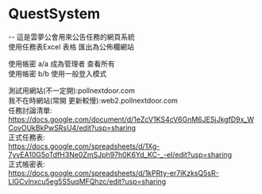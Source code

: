 # QuestSystem
--
這是雲夢公會用來公告任務的網頁系統  
使用任務表Excel 表格 匯出為公佈欄網站  

使用帳密 a/a 成為管理者 查看所有  
使用帳密 b/b 使用一般登入模式  

測試用網站(不一定開):pollnextdoor.com  
我不在時網站(常開 更新較慢):web2.pollnextdoor.com  
任務討論清單:  
https://docs.google.com/document/d/1eZcV1KS4cV6GnM6JESjJkgfD9x_WCovOUkBkPwSRsU4/edit?usp=sharing  
正式任務表:  
https://docs.google.com/spreadsheets/d/1Xg-7yvEA10G5oTdfH3Ne0ZmSJph97h0K6Yd_KC-_-eI/edit?usp=sharing  
正式帳密表:  
https://docs.google.com/spreadsheets/d/1kPRty-er7iKzksQ5sR-LlGCvlnxcu5eg5S5uqMFQhzc/edit?usp=sharing   
